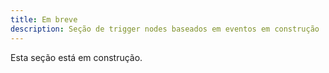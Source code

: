```yaml
---
title: Em breve
description: Seção de trigger nodes baseados em eventos em construção
---
```




Esta seção está em construção.
